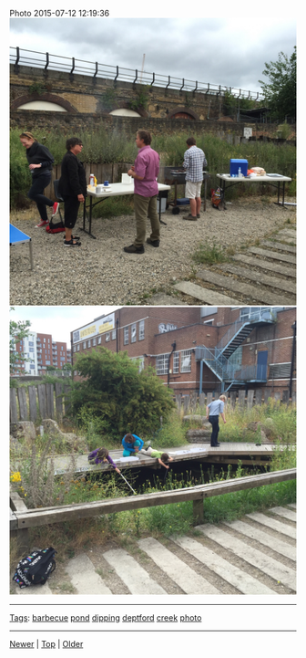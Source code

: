 <!--
title: Photo 2015-07-12 12
date: 2020-06-28T14:57:48.968Z
tags: barbecue, pond, dipping, deptford, creek, photo
-->










Photo 2015-07-12 12:19:36
![](123884671937-0.jpg)
![](123884671937-1.jpg)

<!--BOTTOM-POST-NAVIGATION-->
---

[Tags](tags.md): [barbecue](tag-barbecue.md) [pond](tag-pond.md) [dipping](tag-dipping.md) [deptford](tag-deptford.md) [creek](tag-creek.md) [photo](tag-photo.md)

---

[Newer](123219452382.md) | [Top](index.md) | [Older](124401448922.md)